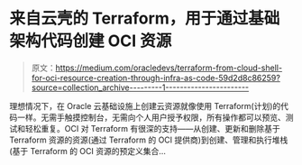 # 来自云壳的 Terraform，用于通过基础架构代码创建 OCI 资源

> 原文：<https://medium.com/oracledevs/terraform-from-cloud-shell-for-oci-resource-creation-through-infra-as-code-59d2d8c86259?source=collection_archive---------1----------------------->

理想情况下，在 Oracle 云基础设施上创建云资源就像使用 Terraform(计划)的代码一样。无需手触摸控制台，无需向个人用户授予权限，所有操作都可以预览、测试和轻松重复。OCI 对 Terraform 有很深的支持——从创建、更新和删除基于 Terraform 资源的资源(通过 Terraform 的 OCI 提供商)到创建、管理和执行堆栈(基于 Terraform 的 OCI 资源的预定义集合…